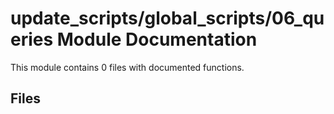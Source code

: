 # update_scripts/global_scripts/06_queries Module Documentation

This module contains 0 files with documented functions.

## Files
